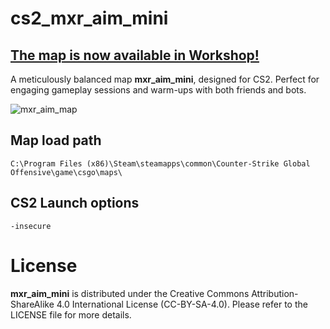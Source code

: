 # cs2_mxr_aim_mini

## [The map is now available in Workshop!](https://steamcommunity.com/sharedfiles/filedetails/?id=3070549790)

A meticulously balanced map **mxr_aim_mini**, designed for CS2. Perfect for engaging gameplay sessions and warm-ups with both friends and bots.

![mxr_aim_map](https://github.com/mxrcode/cs2_mxr_aim_mini/assets/123785508/3c0a201b-eec8-4a2f-a822-cb3e93ca7957)

## Map load path
```C:\Program Files (x86)\Steam\steamapps\common\Counter-Strike Global Offensive\game\csgo\maps\```

## CS2 Launch options
```-insecure```

# License
**mxr_aim_mini** is distributed under the Creative Commons Attribution-ShareAlike 4.0 International License (CC-BY-SA-4.0).
Please refer to the LICENSE file for more details.
